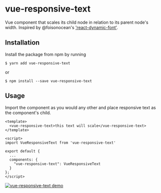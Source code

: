 # vue-responsive-text

Vue component that scales its child node in relation to its parent node's width. 
Inspired by @foisonocean's ['react-dynamic-font'](https://www.npmjs.com/package/react-dynamic-font).

## Installation
Install the package from npm by running

```
$ yarn add vue-responsive-text
```

or

```
$ npm install --save vue-responsive-text
```

## Usage
Import the component as you would any other and place responsive text as the component's child.

```
<template>
  <vue-responsive-text>this text will scale</vue-responsive-text>
</template>

<script>
import VueResponsiveText from 'vue-responsive-text'

export default {
  ...
  components: {
    "vue-responsive-text": VueResponsiveText
  }
};
</script>
```

[![vue-responsive-text demo](https://codesandbox.io/static/img/play-codesandbox.svg)](https://codesandbox.io/s/zx70w1o8rp?module=%2Fsrc%2FApp.vue)